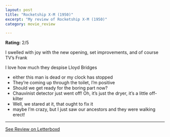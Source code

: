 ```yaml
---
layout: post
title: "Rocketship X-M (1950)"
excerpt: "My review of Rocketship X-M (1950)"
category: movie_review

---
```


**Rating:** 2/5

I swelled with joy with the new opening, set improvements, and of course TV’s Frank

I love how much they despise Lloyd Bridges

* either this man is dead or my clock has stopped
* They’re coming up through the toilet, I’m positive
* Should we get ready for the boring part now?
* Chauvinist detector just went off! Oh, it’s just the dryer, it’s a little off-kilter
* Well, we stared at it, that ought to fix it
* maybe I’m crazy, but I just saw our ancestors and they were walking erect!

<hr>

[See Review on Letterboxd](https://boxd.it/4yQUnx)
